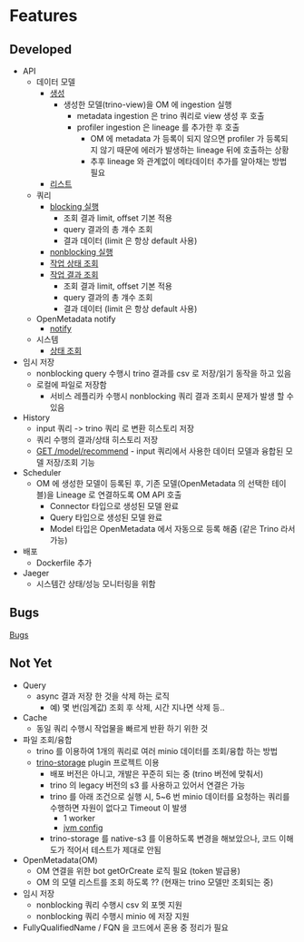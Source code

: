 # Features
## Developed

- API
  - 데이터 모델
    - [생성](../src/main/java/com/mobigen/dolphin/controller/ApiController.java#L43)
      - 생성한 모델(trino-view)을 OM 에 ingestion 실행
        - metadata ingestion 은 trino 쿼리로 view 생성 후 호출
        - profiler ingestion 은 lineage 를 추가한 후 호출
          - OM 에 metadata 가 등록이 되지 않으면 profiler 가 등록되지 않기 때문에 에러가 발생하는 lineage 뒤에 호출하는 상황
          - 추후 lineage 와 관계없이 메타데이터 추가를 알아채는 방법 필요
    - [리스트](../src/main/java/com/mobigen/dolphin/controller/ApiController.java#L37)
  - 쿼리
    - [blocking 실행](../src/main/java/com/mobigen/dolphin/controller/ApiController.java#L57)
      - 조회 결과 limit, offset 기본 적용
      - query 결과의 총 걔수 조회
      - 결과 데이터 (limit 은 항상 default 사용)
    - [nonblocking 실행](../src/main/java/com/mobigen/dolphin/controller/ApiController.java#L63)
    - [작업 상태 조회](../src/main/java/com/mobigen/dolphin/controller/ApiController.java#L81)
    - [작업 결과 조회](../src/main/java/com/mobigen/dolphin/controller/ApiController.java#L69)
      - 조회 결과 limit, offset 기본 적용
      - query 결과의 총 걔수 조회
      - 결과 데이터 (limit 은 항상 default 사용)
  - OpenMetadata notify
    - [notify](../src/main/java/com/mobigen/dolphin/controller/OMNotifyController.java#L27)
  - 시스템
    - [상태 조회](../src/main/java/com/mobigen/dolphin/controller/StatusController.java#L28)
- 임시 저장
  - nonblocking query 수행시 trino 결과를 csv 로 저장/읽기 동작을 하고 있음
  - 로컬에 파일로 저장함
    - 서비스 레플리카 수행시 nonblocking 쿼리 결과 조회시 문제가 발생 할 수 있음
- History
  - input 쿼리 -> trino 쿼리 로 변환 히스토리 저장
  - 쿼리 수행의 결과/상태 히스토리 저장
  - [GET /model/recommend](../src/main/java/com/mobigen/dolphin/controller/StatusController.java#L86) - input 쿼리에서 사용한 데이터 모델과 융합된 모델 저장/조회 기능
- Scheduler
  - OM 에 생성한 모델이 등록된 후, 기존 모델(OpenMetadata 의 선택한 테이블)을 Lineage 로 연결하도록 OM API 호출
    - Connector 타입으로 생성된 모델 완료
    - Query 타입으로 생성된 모델 완료
    - Model 타입은 OpenMetadata 에서 자동으로 등록 해줌 (같은 Trino 라서 가능)
- 배포
  - Dockerfile 추가
- Jaeger
  - 시스템간 상태/성능 모니터링을 위함

## Bugs

[Bugs](./Bugs.md)

## Not Yet

- Query
  - async 결과 저장 한 것을 삭제 하는 로직
    - 예) 몇 번(임계값) 조회 후 삭제, 시간 지나면 삭제 등..
- Cache
  - 동일 쿼리 수행시 작업물을 빠르게 반환 하기 위한 것
- 파일 조회/융합
  - trino 를 이용하여 1개의 쿼리로 여러 minio 데이터를 조회/융합 하는 방법
  - [trino-storage](https://github.com/snowlift/trino-storage) plugin 프로젝트 이용
    - 배포 버전은 아니고, 개발은 꾸준히 되는 중 (trino 버전에 맞춰서)
    - trino 의 legacy 버전의 s3 를 사용하고 있어서 연결은 가능
    - trino 를 아래 조건으로 실행 시, 5~6 번 minio 데이터를 요청하는 쿼리를 수행하면 자원이 없다고 Timeout 이 발생
      - 1 worker
      - [jvm config](../config/trino/jvm.config)
    - trino-storage 를 native-s3 를 이용하도록 변경을 해보았으나, 코드 이해도가 적어서 테스트가 제대로 안됨
- OpenMetadata(OM)
  - OM 연결을 위한 bot getOrCreate 로직 필요 (token 발급용)
  - OM 의 모델 리스트를 조회 하도록 ?? (현재는 trino 모델만 조회되는 중)
- 임시 저장
  - nonblocking 쿼리 수행시 csv 외 포멧 지원
  - nonblocking 쿼리 수행시 minio 에 저장 지원
- FullyQualifiedName / FQN 을 코드에서 혼용 중 정리가 필요
